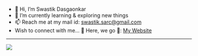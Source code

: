 - 👋 Hi, I’m Swastik Dasgaonkar
- 🌱 I’m currently learning & exploring new things
- 📫 Reach me at my mail id: swastik.sarc@gmail.com
- Wish to connect with me... 🤟 Here, we go 🚀: [My Website](https://swasdas.github.io/)
<hr>

<p align="left"> <img src="https://komarev.com/ghpvc/?username=swastik-dasgaonkar&label=Profile%20Views&color=brightgreen&style=plastic"/> </p>

<!---
- 👀 I’m interested in AI-Machine Learning and Data Science

- I love❤️ interacting with people around the world🌎, experiencing different cultures, and exploring the world's perspectives🔥 on design, business and technology💻.


srdasg/srdasg is a ✨ special ✨ repository because its `README.md` (this file) appears on your GitHub profile.
You can click the Preview link to take a look at your changes.
--->
